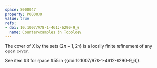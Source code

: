 ```yaml
---
space: S000047
property: P000030
value: true
refs:
- doi: 10.1007/978-1-4612-6290-9_6
  name: Counterexamples in Topology
---
```


The cover of $X$ by the sets $\{2n-1,2n\}$ is a locally finite refinement of any open cover.

See item #3 for space #55 in {{doi:10.1007/978-1-4612-6290-9_6}}.
